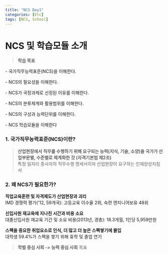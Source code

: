 ```yaml
---
title: "NCS Day1"
categories: [Etc]
tags: [NCS, School]
---
```

# NCS 및 학습모듈 소개

> **학습 목표**  
<p>- 국가직무능력표준(NCS)을 이해한다.</p>
<p>- NCS의 필요성을 이해한다.</p>
<p>- NCS가 국정과제로 선정된 이유를 이해한다.</p>
<p>- NCS의 분류체계와 활용범위를 이해한다.</p>
<p>- NCS의 구성과 능력단위를 이해한다.</p>
<p>- NCS 학습모듈을 이해한다</p>

### 1. 국가직무능력표준(NCS)이란?   

> **산업현장에서 직무를 수행하기 위해 요구되는 능력(지식, 기술, 소양)을 국가가 산업부문별, 수준별로 체계화한 것 (자격기본법 제2조)**   
> 특정 일자리 종사자의 직무수행 명세서이자 산업현장이 요구하는 인재양성지침서

### 2. 왜 NCS가 필요한가?

**직업교육훈련 및 자격제도가 산업현장과 괴리**  
IMD 경쟁력 평가('12, 59개국): 고등교육 이수율 2위, 숙련 엔지니어보유 48위  

**신입사원 재교육에 지나친 시간과 비용 소요**  
대졸신입사원 재교육 기간 및 소요 비용(2013년, 경총): 18.3개월, 1인당 5,959만원  

**스펙을 중요한 취업요소로 인식, 더 많고 더 높은 스펙쌓기에 몰입**  
대학생 59.4%가 스펙을 쌓기 위해 휴학 및 졸업 연기  

> **학벌 중심 사회 -> 능력 중심 사회** 목표 

